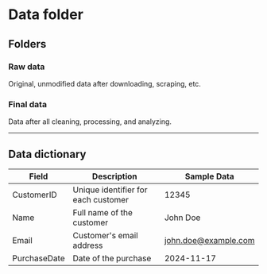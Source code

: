 # Data folder

## Folders

### Raw data
Original, unmodified data after downloading, scraping, etc.

### Final data
Data after all cleaning, processing, and analyzing.

---

## Data dictionary
| Field        | Description                        | Sample Data   |
|--------------|------------------------------------|---------------|
| CustomerID   | Unique identifier for each customer | 12345         |
| Name         | Full name of the customer           | John Doe      |
| Email        | Customer's email address            | john.doe@example.com |
| PurchaseDate | Date of the purchase                | 2024-11-17    |
